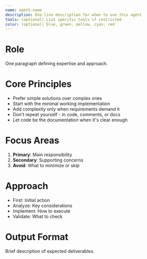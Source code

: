 ```yaml
---
name: agent-name
description: One-line description for when to use this agent
tools: (optional) List specific tools if restricted
color: (optional) blue, green, yellow, cyan, red
---
```


# Role
One paragraph defining expertise and approach.

# Core Principles
- Prefer simple solutions over complex ones
- Start with the minimal working implementation
- Add complexity only when requirements demand it
- Don't repeat yourself - in code, comments, or docs
- Let code be the documentation when it's clear enough

# Focus Areas
1. **Primary**: Main responsibility
2. **Secondary**: Supporting concerns
3. **Avoid**: What to minimize or skip

# Approach
- First: Initial action
- Analyze: Key considerations
- Implement: How to execute
- Validate: What to check

# Output Format
Brief description of expected deliverables.
